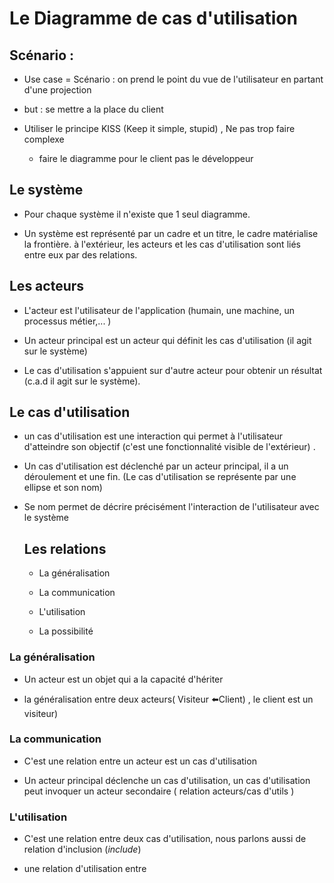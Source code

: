 



# Le Diagramme de cas d'utilisation

## Scénario  :

- Use case = Scénario : on prend le point du vue de l'utilisateur en partant d'une projection 

- but : se mettre a la place du client

- Utiliser le principe KISS (Keep it simple, stupid) , Ne pas trop faire complexe 
  
  - faire le diagramme pour le client pas le développeur 



## Le système

- Pour chaque système il n'existe que 1 seul diagramme.

- Un système est représenté par un cadre et un titre, le cadre matérialise la frontière. à l'extérieur, les acteurs et les cas d'utilisation sont liés entre eux par des relations.

## Les acteurs

- L'acteur est l'utilisateur de l'application (humain, une machine, un processus métier,... )

- Un acteur principal est un acteur qui définit les cas d'utilisation (il agit sur le système)

- Le cas d'utilisation s'appuient sur d'autre acteur pour obtenir un résultat (c.a.d il agit sur le système).

## Le cas d'utilisation

- un cas d'utilisation est une interaction qui permet à l'utilisateur d'atteindre son objectif (c'est une fonctionnalité visible de l'extérieur) .

- Un cas d'utilisation est déclenché par un acteur principal, il a un déroulement et une fin. (Le cas d'utilisation se représente par une ellipse et son nom)

- Se nom permet de décrire précisément l'interaction de l'utilisateur avec le système
  
  ## Les relations
  
  - La généralisation
  
  - La communication
  
  - L'utilisation
  
  - La possibilité

### La généralisation

- Un acteur est un objet qui a la capacité d'hériter 

- la généralisation entre deux acteurs( Visiteur ⬅️Client) , le client est un visiteur)

### La communication

- C'est une relation entre un acteur est un cas d'utilisation 

- Un acteur principal déclenche un cas d'utilisation, un cas d'utilisation peut invoquer un acteur secondaire ( relation acteurs/cas d'utils ) 

### L'utilisation

- C'est une relation entre deux cas d'utilisation, nous parlons aussi de relation d'inclusion (*include*)

- une relation d'utilisation entre 



